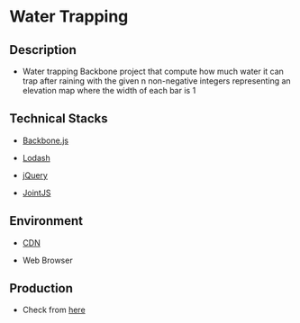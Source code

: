 <h1>Water Trapping</h1>

## Description

* Water trapping Backbone project that compute how much water it can trap after raining with the given n non-negative integers representing an elevation map where the width of each bar is 1


## Technical Stacks

* [Backbone.js](https://backbonejs.org/)

* [Lodash](https://lodash.com/)

* [jQuery](https://jquery.com/)

* [JointJS](https://www.jointjs.com/)

## Environment

* [CDN](https://cdnjs.com/)

* Web Browser

## Production
* Check from [here](https://silver-it.github.io/backbone-water-trapping)
